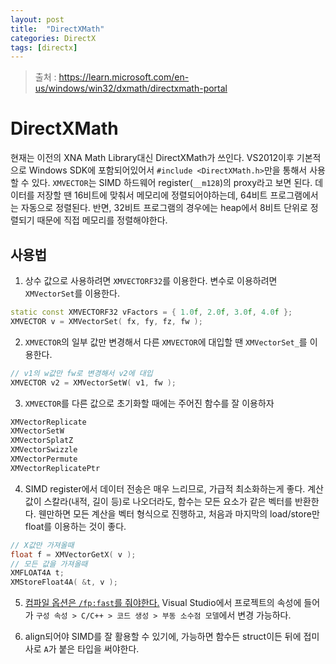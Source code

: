```yaml
---
layout: post
title:  "DirectXMath"
categories: DirectX
tags: [directx]
---
```

> 출처 : <https://learn.microsoft.com/en-us/windows/win32/dxmath/directxmath-portal>

# DirectXMath
현재는 이전의 XNA Math Library대신 DirectXMath가 쓰인다. VS2012이후 기본적으로 Windows SDK에 포함되어있어서 `#include <DirectXMath.h>`만을 통해서 사용할 수 있다. `XMVECTOR`는 SIMD 하드웨어 register(`__m128`)의 proxy라고 보면 된다. 데이터를 저장할 땐 16비트에 맞춰서 메모리에 정렬되어야하는데, 64비트 프로그램에서는 자동으로 정렬된다. 반면, 32비트 프로그램의 경우에는 heap에서 8비트 단위로 정렬되기 때문에 직접 메모리를 정렬해야한다. 

## 사용법
1. 상수 값으로 사용하려면 `XMVECTORF32`를 이용한다. 변수로 이용하려면 `XMVectorSet`를 이용한다. 
```cpp
static const XMVECTORF32 vFactors = { 1.0f, 2.0f, 3.0f, 4.0f };
XMVECTOR v = XMVectorSet( fx, fy, fz, fw );
```

2. `XMVECTOR`의 일부 값만 변경해서 다른 `XMVECTOR`에 대입할 땐 `XMVectorSet_`를 이용한다.
```cpp
// v1의 w값만 fw로 변경해서 v2에 대입
XMVECTOR v2 = XMVectorSetW( v1, fw );
```

3. `XMVECTOR`를 다른 값으로 초기화할 때에는 주어진 함수를 잘 이용하자
```cpp
XMVectorReplicate
XMVectorSetW
XMVectorSplatZ
XMVectorSwizzle
XMVectorPermute
XMVectorReplicatePtr
```

4. SIMD register에서 데이터 전송은 매우 느리므로, 가급적 최소화하는게 좋다. 계산 값이 스칼라(내적, 길이 등)로 나오더라도, 함수는 모든 요소가 같은 벡터를 반환한다. 웬만하면 모든 계산을 벡터 형식으로 진행하고, 처음과 마지막의 load/store만 float를 이용하는 것이 좋다.
```cpp
// X값만 가져올때
float f = XMVectorGetX( v );
// 모든 값을 가져올때
XMFLOAT4A t;
XMStoreFloat4A( &t, v );
```

5. [컴파일 옵션은 `/fp:fast`를 줘야한다.](https://learn.microsoft.com/en-us/windows/win32/dxmath/pg-xnamath-optimizing#use-correct-compilation-settings) Visual Studio에서 프로젝트의 속성에 들어가 `구성 속성 > C/C++ > 코드 생성 > 부동 소수점 모델`에서 변경 가능하다. 

6. align되어야 SIMD를 잘 활용할 수 있기에, 가능하면 함수든 struct이든 뒤에 접미사로 `A`가 붙은 타입을 써야한다.
